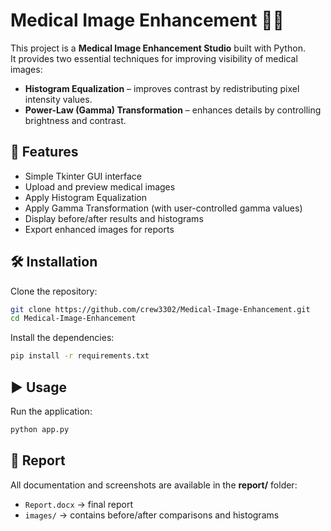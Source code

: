 # Medical Image Enhancement 🩻✨

This project is a **Medical Image Enhancement Studio** built with Python.  
It provides two essential techniques for improving visibility of medical images:

- **Histogram Equalization** – improves contrast by redistributing pixel intensity values.  
- **Power-Law (Gamma) Transformation** – enhances details by controlling brightness and contrast.  

## 🚀 Features
- Simple Tkinter GUI interface
- Upload and preview medical images
- Apply Histogram Equalization
- Apply Gamma Transformation (with user-controlled gamma values)
- Display before/after results and histograms
- Export enhanced images for reports

## 🛠️ Installation
Clone the repository:
```bash
git clone https://github.com/crew3302/Medical-Image-Enhancement.git
cd Medical-Image-Enhancement
```

Install the dependencies:
```bash
pip install -r requirements.txt
```

## ▶️ Usage
Run the application:
```bash
python app.py
```

## 📂 Report
All documentation and screenshots are available in the **report/** folder:
- `Report.docx` → final report
- `images/` → contains before/after comparisons and histograms